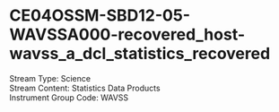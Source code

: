 # CE04OSSM-SBD12-05-WAVSSA000-recovered_host-wavss_a_dcl_statistics_recovered

Stream Type: Science<br>
Stream Content: Statistics Data Products<br>
Instrument Group Code: WAVSS<br>

